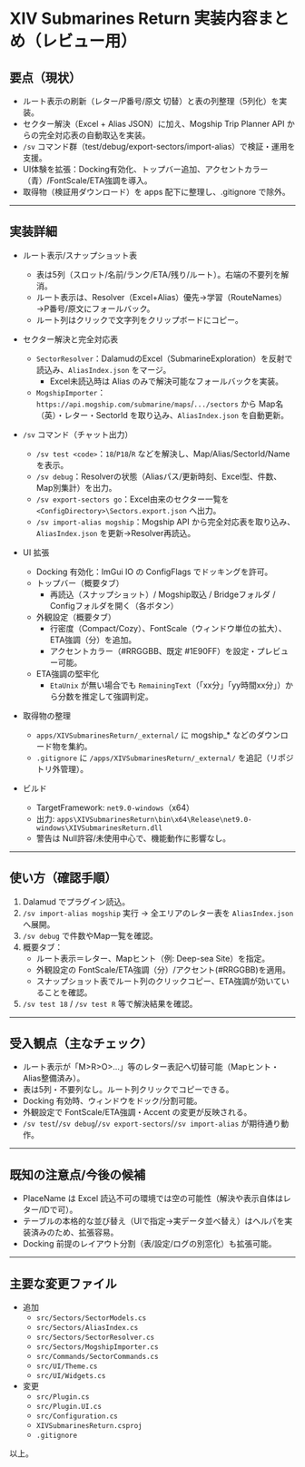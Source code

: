 # XIV Submarines Return 実装内容まとめ（レビュー用）

## 要点（現状）
- ルート表示の刷新（レター/P番号/原文 切替）と表の列整理（5列化）を実装。
- セクター解決（Excel + Alias JSON）に加え、Mogship Trip Planner API からの完全対応表の自動取込を実装。
- `/sv` コマンド群（test/debug/export-sectors/import-alias）で検証・運用を支援。
- UI体験を拡張：Docking有効化、トップバー追加、アクセントカラー（青）/FontScale/ETA強調を導入。
- 取得物（検証用ダウンロード）を apps 配下に整理し、.gitignore で除外。

---

## 実装詳細

- ルート表示/スナップショット表
  - 表は5列（スロット/名前/ランク/ETA/残り/ルート）。右端の不要列を解消。
  - ルート表示は、Resolver（Excel+Alias）優先→学習（RouteNames）→P番号/原文にフォールバック。
  - ルート列はクリックで文字列をクリップボードにコピー。

- セクター解決と完全対応表
  - `SectorResolver`：DalamudのExcel（SubmarineExploration）を反射で読込み、`AliasIndex.json` をマージ。
    - Excel未読込時は Alias のみで解決可能なフォールバックを実装。
  - `MogshipImporter`：`https://api.mogship.com/submarine/maps`/`.../sectors` から Map名（英）・レター・SectorId を取り込み、`AliasIndex.json` を自動更新。

- `/sv` コマンド（チャット出力）
  - `/sv test <code>`：`18`/`P18`/`R` などを解決し、Map/Alias/SectorId/Name を表示。
  - `/sv debug`：Resolverの状態（Aliasパス/更新時刻、Excel型、件数、Map別集計）を出力。
  - `/sv export-sectors go`：Excel由来のセクター一覧を `<ConfigDirectory>\Sectors.export.json` へ出力。
  - `/sv import-alias mogship`：Mogship API から完全対応表を取り込み、`AliasIndex.json` を更新→Resolver再読込。

- UI 拡張
  - Docking 有効化：ImGui IO の ConfigFlags でドッキングを許可。
  - トップバー（概要タブ）
    - 再読込（スナップショット）/ Mogship取込 / Bridgeフォルダ / Configフォルダを開く（各ボタン）
  - 外観設定（概要タブ）
    - 行密度（Compact/Cozy）、FontScale（ウィンドウ単位の拡大）、ETA強調（分）を追加。
    - アクセントカラー（#RRGGBB、既定 #1E90FF）を設定・プレビュー可能。
  - ETA強調の堅牢化
    - `EtaUnix` が無い場合でも `RemainingText`（「xx分」「yy時間xx分」）から分数を推定して強調判定。

- 取得物の整理
  - `apps/XIVSubmarinesReturn/_external/` に mogship_* などのダウンロード物を集約。
  - `.gitignore` に `/apps/XIVSubmarinesReturn/_external/` を追記（リポジトリ外管理）。

- ビルド
  - TargetFramework: `net9.0-windows`（x64）
  - 出力: `apps\XIVSubmarinesReturn\bin\x64\Release\net9.0-windows\XIVSubmarinesReturn.dll`
  - 警告は Null許容/未使用中心で、機能動作に影響なし。

---

## 使い方（確認手順）
1) Dalamud でプラグイン読込。
2) `/sv import-alias mogship` 実行 → 全エリアのレター表を `AliasIndex.json` へ展開。
3) `/sv debug` で件数やMap一覧を確認。
4) 概要タブ：
   - ルート表示＝レター、Mapヒント（例: Deep-sea Site）を指定。
   - 外観設定の FontScale/ETA強調（分）/アクセント(#RRGGBB)を適用。
   - スナップショット表でルート列のクリックコピー、ETA強調が効いていることを確認。
5) `/sv test 18` / `/sv test R` 等で解決結果を確認。

---

## 受入観点（主なチェック）
- ルート表示が「M>R>O>…」等のレター表記へ切替可能（Mapヒント・Alias整備済み）。
- 表は5列・不要列なし。ルート列クリックでコピーできる。
- Docking 有効時、ウィンドウをドック/分割可能。
- 外観設定で FontScale/ETA強調・Accent の変更が反映される。
- `/sv test`/`/sv debug`/`/sv export-sectors`/`/sv import-alias` が期待通り動作。

---

## 既知の注意点/今後の候補
- PlaceName は Excel 読込不可の環境では空の可能性（解決や表示自体はレター/IDで可）。
- テーブルの本格的な並び替え（UIで指定→実データ並べ替え）はヘルパを実装済みのため、拡張容易。
- Docking 前提のレイアウト分割（表/設定/ログの別窓化）も拡張可能。

---

## 主要な変更ファイル
- 追加
  - `src/Sectors/SectorModels.cs`
  - `src/Sectors/AliasIndex.cs`
  - `src/Sectors/SectorResolver.cs`
  - `src/Sectors/MogshipImporter.cs`
  - `src/Commands/SectorCommands.cs`
  - `src/UI/Theme.cs`
  - `src/UI/Widgets.cs`
- 変更
  - `src/Plugin.cs`
  - `src/Plugin.UI.cs`
  - `src/Configuration.cs`
  - `XIVSubmarinesReturn.csproj`
  - `.gitignore`

以上。
